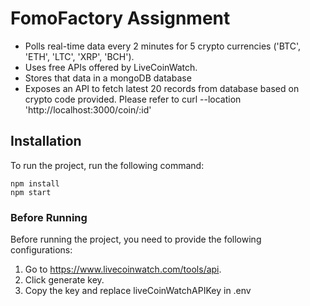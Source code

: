 # FomoFactory Assignment
- Polls real-time data every 2 minutes for 5 crypto currencies ('BTC', 'ETH', 'LTC', 'XRP', 'BCH').
- Uses free APIs offered by LiveCoinWatch.
- Stores that data in a mongoDB database
- Exposes an API to fetch latest 20 records from database based on crypto code provided. Please refer to curl --location 'http://localhost:3000/coin/:id'

## Installation
To run the project, run the following command:

   ```
   npm install
   npm start
   ```

### Before Running
Before running the project, you need to provide the following configurations:
1. Go to https://www.livecoinwatch.com/tools/api.
2. Click generate key.
3. Copy the key and replace liveCoinWatchAPIKey in .env



